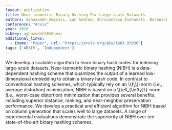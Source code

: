 ```yaml
---
layout: publication
title: Near-isometric Binary Hashing For Large-scale Datasets
authors: Aghazadeh Amirali, Lan Andrew, Shrivastava Anshumali, Baraniuk Richard
conference: "Arxiv"
year: 2016
bibkey: aghazadeh2016near
additional_links:
  - {name: "Paper", url: "https://arxiv.org/abs/1603.03836"}
tags: ['ARXIV', 'Independent']
---
```

We develop a scalable algorithm to learn binary hash codes for indexing
large-scale datasets. Near-isometric binary hashing (NIBH) is a data-dependent
hashing scheme that quantizes the output of a learned low-dimensional embedding
to obtain a binary hash code. In contrast to conventional hashing schemes,
which typically rely on an \\{ℓ₂\\}-norm (i.e., average distortion)
minimization, NIBH is based on a \\{\ell_{\infty}\\}-norm (i.e., worst-case
distortion) minimization that provides several benefits, including superior
distance, ranking, and near-neighbor preservation performance. We develop a
practical and efficient algorithm for NIBH based on column generation that
scales well to large datasets. A range of experimental evaluations demonstrate
the superiority of NIBH over ten state-of-the-art binary hashing schemes.
